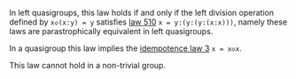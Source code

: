 In left quasigroups, this law holds if and only if the left division operation defined by `x◇(x:y) = y` satisfies [law 510](https://teorth.github.io/equational_theories/implications/?510) `x = y:(y:(y:(x:x)))`, namely these laws are parastrophically equivalent in left quasigroups.

In a quasigroup this law implies the [idempotence law 3](https://teorth.github.io/equational_theories/implications/?3) `x = x◇x`.

This law cannot hold in a non-trivial group.
